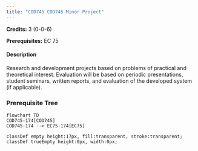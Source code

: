 ```yaml
---
title: "COD745 COD745 Minor Project"
---
```

**Credits:** 3 (0-0-6)

**Prerequisites:** EC 75

#### Description
Research and development projects based on problems of practical and theoretical interest. Evaluation will be based on periodic presentations, student seminars, written reports, and evaluation of the developed system (if applicable).

### Prerequisite Tree

```mermaid
flowchart TD
COD745-174[COD745]
COD745-174 --> EC75-174[EC75]

classDef empty height:17px, fill:transparent, stroke:transparent;
classDef trueEmpty height:0px, width:0px;
```